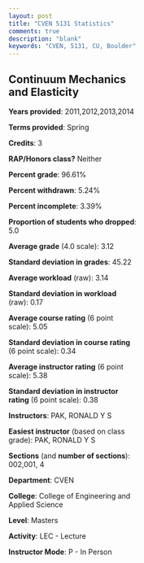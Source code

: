 ```yaml
---
layout: post
title: "CVEN 5131 Statistics"
comments: true
description: "blank"
keywords: "CVEN, 5131, CU, Boulder"
--- 
```

<head>
<script src="https://ajax.googleapis.com/ajax/libs/jquery/2.1.3/jquery.min.js"></script>
<script src="https://dl.dropboxusercontent.com/s/pc42nxpaw1ea4o9/highcharts.js?dl=0"></script>
<!-- <script src="../assets/js/highcharts.js"></script> -->
<style type="text/css">@font-face {
	font-family: "Bebas Neue";
	src: url(https://www.filehosting.org/file/details/544349/BebasNeue%20Regular.otf) format("opentype");
	}
	h1.Bebas { 
		font-family: "Bebas Neue", Verdana, Tahoma;
	}
</style>
</head>
<body>
	<div id="container" style="float: right; width: 45%; height: 88%; margin-left: 2.5%; margin-right: 2.5%;"></div>
	<script language="JavaScript">
		$(document).ready(function() {
		var chart = {type: 'column'};
		var title = {text: 'Grade Distribution'};
		var xAxis = {categories: ['A','B','C','D','F'],crosshair: true};
		var yAxis = {min: 0,title: {text: 'Percentage'}};
		var tooltip = {headerFormat: '<center><b><span style="font-size:20px">{point.key}</span></b></center>',
		               pointFormat: '<td style="padding:0"><b>{point.y:.1f}%</b></td>',
		               footerFormat: '</table>',shared: true,useHTML: true};
		var plotOptions = {column: {pointPadding: 0.0,borderWidth: 0}};  
		var credits = {enabled: false};var series= [{name: 'Percent',data: [47.27,32.73,14.55,1.82,3.64,]}];
		var json = {};
		json.chart = chart;
		json.title = title;
		json.tooltip = tooltip;
		json.xAxis = xAxis;
		json.yAxis = yAxis;  
		json.series = series;
		json.plotOptions = plotOptions;  
		json.credits = credits;
		$('#container').highcharts(json);
	});
	</script>
</body>
			   
## Continuum Mechanics and Elasticity

**Years provided**: 2011,2012,2013,2014

**Terms provided**: Spring

**Credits**: 3

**RAP/Honors class?** Neither

**Percent grade**: 96.61%

**Percent withdrawn**: 5.24%

**Percent incomplete**: 3.39%

**Proportion of students who dropped**: 5.0

**Average grade** (4.0 scale): 3.12

**Standard deviation in grades**: 45.22

**Average workload** (raw): 3.14

**Standard deviation in workload** (raw): 0.17

**Average course rating** (6 point scale): 5.05

**Standard deviation in course rating** (6 point scale): 0.34

**Average instructor rating** (6 point scale): 5.38

**Standard deviation in instructor rating** (6 point scale): 0.38

**Instructors**: PAK, RONALD Y S

**Easiest instructor** (based on class grade): PAK, RONALD Y S

**Sections** (and **number of sections**): 002,001, 4

**Department**: CVEN

**College**: College of Engineering and Applied Science

**Level**: Masters

**Activity**: LEC - Lecture

**Instructor Mode**: P  - In Person